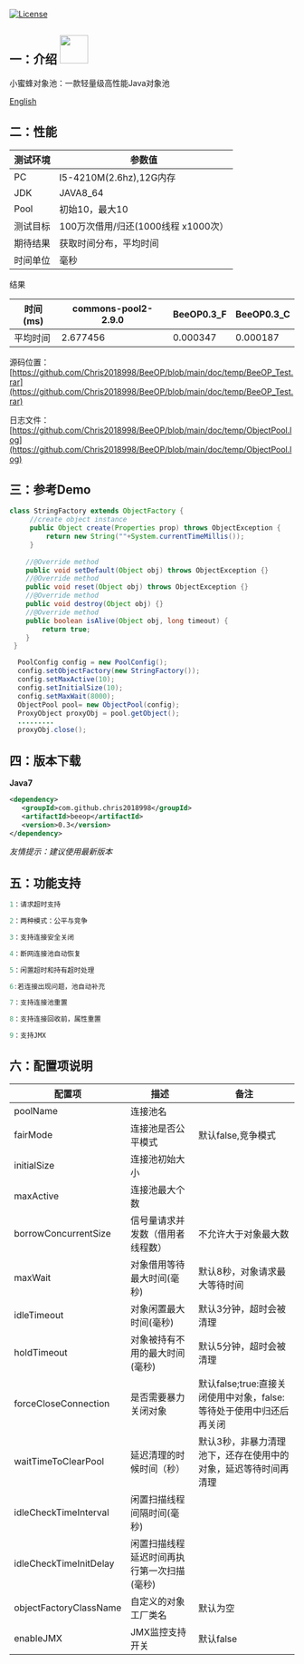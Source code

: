 [![License](https://img.shields.io/badge/license-Apache%202-4EB1BA.svg)](https://www.apache.org/licenses/LICENSE-2.0.html)

一：介绍 <img height="50px" width="50px" src="https://github.com/Chris2018998/BeeCP/blob/master/doc/individual/bee.png"></img>
---
小蜜蜂对象池：一款轻量级高性能Java对象池

<a href="https://github.com/Chris2018998/BeeOP/blob/master/README.md">English</a>


二：性能
---

| 测试环境  | 参数值|
| ---      | ---  |
| PC       | I5-4210M(2.6hz),12G内存  |
| JDK      | JAVA8_64 |
| Pool     | 初始10，最大10 |
| 测试目标  |100万次借用/归还(1000线程 x1000次）|
| 期待结果  | 获取时间分布，平均时间 |
| 时间单位  | 毫秒 |

结果

| 时间(ms)     | commons-pool2-2.9.0 | BeeOP0.3_F         | BeeOP0.3_C  |
| ----------- |----------------     | -------------------| -------------|  
| 平均时间     | 2.677456            | 0.000347           |  0.000187    |

源码位置：[https://github.com/Chris2018998/BeeOP/blob/main/doc/temp/BeeOP_Test.rar](https://github.com/Chris2018998/BeeOP/blob/main/doc/temp/BeeOP_Test.rar)

日志文件：[https://github.com/Chris2018998/BeeOP/blob/main/doc/temp/ObjectPool.log](https://github.com/Chris2018998/BeeOP/blob/main/doc/temp/ObjectPool.log)
 

三：参考Demo
---

```java
class StringFactory extends ObjectFactory {
     //create object instance
     public Object create(Properties prop) throws ObjectException {
         return new String(""+System.currentTimeMillis());
     }
     
    //@Override method
    public void setDefault(Object obj) throws ObjectException {}
    //@Override method
    public void reset(Object obj) throws ObjectException {}
    //@Override method
    public void destroy(Object obj) {}
    //@Override method
    public boolean isAlive(Object obj, long timeout) {
        return true;
    }
 }
```

```java
  PoolConfig config = new PoolConfig();
  config.setObjectFactory(new StringFactory());
  config.setMaxActive(10);
  config.setInitialSize(10);
  config.setMaxWait(8000);
  ObjectPool pool= new ObjectPool(config);
  ProxyObject proxyObj = pool.getObject();
  .........
  proxyObj.close();
```


四：版本下载
---
**Java7**
```xml
<dependency>
   <groupId>com.github.chris2018998</groupId>
   <artifactId>beeop</artifactId>
   <version>0.3</version>
</dependency>
```
*友情提示：建议使用最新版本*


五：功能支持
---
```java
1：请求超时支持

2：两种模式：公平与竞争

3：支持连接安全关闭

4：断网连接池自动恢复

5：闲置超时和持有超时处理

6:若连接出现问题，池自动补充

7：支持连接池重置

8：支持连接回收前，属性重置

9：支持JMX

```

六：配置项说明
---
|  配置项          |   描述                        |   备注                            |
| ----------------| ---------------------------  | ------------------------          |
| poolName        | 连接池名                       |                                   |
| fairMode        | 连接池是否公平模式               | 默认false,竞争模式                 |
| initialSize     | 连接池初始大小                  |                                   |
| maxActive       | 连接池最大个数                  |                                   | 
| borrowConcurrentSize  | 信号量请求并发数（借用者线程数）| 不允许大于对象最大数              |
| maxWait           |对象借用等待最大时间(毫秒)       | 默认8秒，对象请求最大等待时间         |
| idleTimeout       |对象闲置最大时间(毫秒)          | 默认3分钟，超时会被清理               |  
| holdTimeout       |对象被持有不用的最大时间(毫秒)    | 默认5分钟，超时会被清理              |  
| forceCloseConnection   |是否需要暴力关闭对象         |默认false;true:直接关闭使用中对象，false:等待处于使用中归还后再关闭|
| waitTimeToClearPool    |延迟清理的时候时间（秒）      |默认3秒，非暴力清理池下，还存在使用中的对象，延迟等待时间再清理|      
| idleCheckTimeInterval  |闲置扫描线程间隔时间(毫秒)             |                     |
| idleCheckTimeInitDelay |闲置扫描线程延迟时间再执行第一次扫描(毫秒)|                    |
| objectFactoryClassName |自定义的对象工厂类名            | 默认为空                    |
| enableJMX              |JMX监控支持开关                |   默认false                 | 

